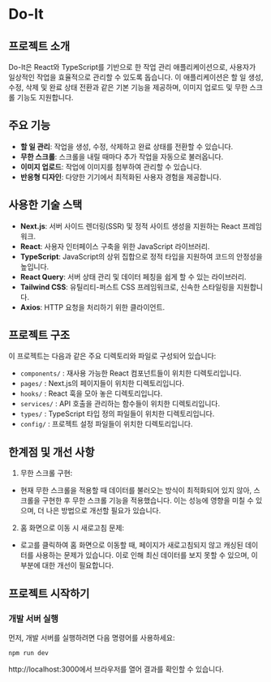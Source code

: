 # Do-It

## 프로젝트 소개

Do-It은 React와 TypeScript를 기반으로 한 작업 관리 애플리케이션으로, 사용자가 일상적인 작업을 효율적으로 관리할 수 있도록 돕습니다. 이 애플리케이션은 할 일 생성, 수정, 삭제 및 완료 상태 전환과 같은 기본 기능을 제공하며, 이미지 업로드 및 무한 스크롤 기능도 지원합니다.

## 주요 기능

- **할 일 관리**: 작업을 생성, 수정, 삭제하고 완료 상태를 전환할 수 있습니다.
- **무한 스크롤**: 스크롤을 내릴 때마다 추가 작업을 자동으로 불러옵니다.
- **이미지 업로드**: 작업에 이미지를 첨부하여 관리할 수 있습니다.
- **반응형 디자인**: 다양한 기기에서 최적화된 사용자 경험을 제공합니다.

## 사용한 기술 스택

- **Next.js**: 서버 사이드 렌더링(SSR) 및 정적 사이트 생성을 지원하는 React 프레임워크.
- **React**: 사용자 인터페이스 구축을 위한 JavaScript 라이브러리.
- **TypeScript**: JavaScript의 상위 집합으로 정적 타입을 지원하여 코드의 안정성을 높입니다.
- **React Query**: 서버 상태 관리 및 데이터 페칭을 쉽게 할 수 있는 라이브러리.
- **Tailwind CSS**: 유틸리티-퍼스트 CSS 프레임워크로, 신속한 스타일링을 지원합니다.
- **Axios**: HTTP 요청을 처리하기 위한 클라이언트.

## 프로젝트 구조

이 프로젝트는 다음과 같은 주요 디렉토리와 파일로 구성되어 있습니다:

- `components/` : 재사용 가능한 React 컴포넌트들이 위치한 디렉토리입니다.
- `pages/` : Next.js의 페이지들이 위치한 디렉토리입니다.
- `hooks/` : React 훅을 모아 놓은 디렉토리입니다.
- `services/` : API 호출을 관리하는 함수들이 위치한 디렉토리입니다.
- `types/` : TypeScript 타입 정의 파일들이 위치한 디렉토리입니다.
- `config/` : 프로젝트 설정 파일들이 위치한 디렉토리입니다.

## 한계점 및 개선 사항

1. 무한 스크롤 구현:

- 현재 무한 스크롤을 적용할 때 데이터를 불러오는 방식이 최적화되어 있지 않아, 스크롤을 구현한 후 무한 스크롤 기능을 적용했습니다. 이는 성능에 영향을 미칠 수 있으며, 더 나은 방법으로 개선할 필요가 있습니다.

2. 홈 화면으로 이동 시 새로고침 문제:

- 로고를 클릭하여 홈 화면으로 이동할 때, 페이지가 새로고침되지 않고 캐싱된 데이터를 사용하는 문제가 있습니다. 이로 인해 최신 데이터를 보지 못할 수 있으며, 이 부분에 대한 개선이 필요합니다.

## 프로젝트 시작하기

### 개발 서버 실행

먼저, 개발 서버를 실행하려면 다음 명령어를 사용하세요:

```
npm run dev
```

http://localhost:3000에서 브라우저를 열어 결과를 확인할 수 있습니다.
